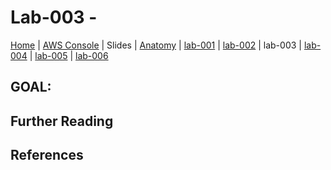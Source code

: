 # Lab-003 -

[Home](../README.md) |
[AWS Console](https://devopsplayground.signin.aws.amazon.com/console) |
Slides |
[Anatomy](anatomy.md) |
[lab-001](lab-001.md) |
[lab-002](lab-002.md) |
lab-003 |
[lab-004](lab-004.md) |
[lab-005](lab-005.md) |
[lab-006](lab-006.md)

## GOAL:



## Further Reading


## References
